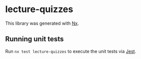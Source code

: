 # lecture-quizzes

This library was generated with [Nx](https://nx.dev).

## Running unit tests

Run `nx test lecture-quizzes` to execute the unit tests via [Jest](https://jestjs.io).
